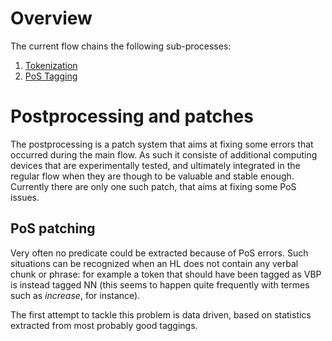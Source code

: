 <!-- TITLE: ELS Knowledge Graphs -->
<!-- SUBTITLE: NLP pipeline -->

# Overview
The current flow chains the following sub-processes:
1. [Tokenization](kgtkenization)
2. [PoS Tagging](PosTag)

# Postprocessing and patches
The postprocessing is a patch system that aims at fixing some errors that occurred during the main flow. As such it consiste of additional computing devices that are experimentally tested, and ultimately integrated in the regular flow when they are though to be valuable and stable enough.
Currently there are only one such patch, that aims at fixing some PoS issues.
## PoS patching
Very often no predicate could be extracted because of PoS errors. Such situations can be recognized when an HL does not contain any verbal chunk or phrase: for example a token that should have been tagged as VBP is instead tagged NN (this seems to happen quite frequently with termes such as *increase*, for instance).

The first attempt to tackle this problem is data driven, based on statistics extracted from most probably good taggings. 
